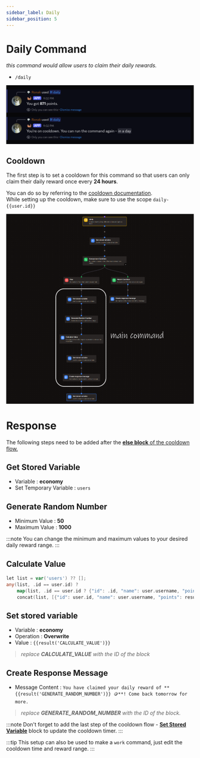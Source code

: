 ```yaml
---
sidebar_label: Daily
sidebar_position: 5
---
```


# Daily Command
*this command would allow users to claim their daily rewards.*
- `/daily`

![Demo](../../static/flows/eco/daily.png)

## Cooldown
The first step is to set a cooldown for this command so that users can only claim their daily reward once every **24 hours**.  

You can do so by referring to the [cooldown documentation](../cooldowns.md).  
While setting up the cooldown, make sure to use the scope `daily-{{user.id}}`

![FLow](../../static/flows/eco/daily_flow.png)

# Response
The following steps need to be added after the [**else block** of the cooldown flow.](../cooldowns.md#response)

## Get Stored Variable
- Variable : **economy**
- Set Temporary Variable : `users`

## Generate Random Number
- Minimum Value : **50**
- Maximum Value : **1000**

:::note
You can change the minimum and maximum values to your desired daily reward range.
:::

## Calculate Value
```go title="Expression"
let list = var('users') ?? [];
any(list, .id == user.id) ?
    map(list, .id == user.id ? {"id": .id, "name": user.username, "points": .points + result('hairsyawn')} : #) :
    concat(list, [{"id": user.id, "name": user.username, "points": result('hairsyawn')}])
```

## Set stored variable
- Variable : **economy**
- Operation : **Overwrite**
- Value : `{{result('CALCULATE_VALUE')}}`

> *replace **CALCULATE_VALUE** with the ID of the block*

## Create Response Message
- Message Content : `You have claimed your daily reward of **{{result('GENERATE_RANDOM_NUMBER')}} 🪙**! Come back tomorrow for more.`

> *replace **GENERATE_RANDOM_NUMBER** with the ID of the block.*

:::note
Don't forget to add the last step of the cooldown flow - [**Set Stored Variable**](../cooldowns.md#setting-variable-value) block to update the cooldown timer.
:::

:::tip
This setup can also be used to make a `work` command, just edit the cooldown time and reward range.
:::